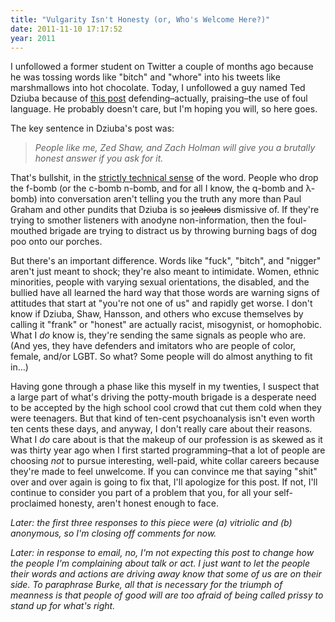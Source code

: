 ```yaml
---
title: "Vulgarity Isn't Honesty (or, Who's Welcome Here?)"
date: 2011-11-10 17:17:52
year: 2011
---
```

I unfollowed a former student on Twitter a couple of months ago because he was tossing words like "bitch" and "whore" into his tweets like marshmallows into hot chocolate. Today, I unfollowed a guy named Ted Dziuba because of <a href="http://teddziuba.com/2011/11/dirty-words.html">this post</a> defending–actually, praising–the use of foul language. He probably doesn't care, but I'm hoping you will, so here goes.

The key sentence in Dziuba's post was:
<blockquote><em>People like me, Zed Shaw, and Zach Holman will give you a brutally honest answer if you ask for it.</em></blockquote>
That's bullshit, in the <a href="http://www.amazon.com/Bullshit-Harry-G-Frankfurt/dp/0691122946">strictly technical sense</a> of the word. People who drop the f-bomb (or the c-bomb n-bomb, and for all I know, the q-bomb and λ-bomb) into conversation aren't telling you the truth any more than Paul Graham and other pundits that Dziuba is so <span style="text-decoration: line-through;">jealous</span> dismissive of. If they're trying to smother listeners with anodyne non-information, then the foul-mouthed brigade are trying to distract us by throwing burning bags of dog poo onto our porches.

But there's an important difference. Words like "fuck", "bitch", and "nigger" aren't just meant to shock; they're also meant to intimidate. Women, ethnic minorities, people with varying sexual orientations, the disabled, and the bullied have all learned the hard way that those words are warning signs of attitudes that start at "you're not one of us" and rapidly get worse. I don't know if Dziuba, Shaw, Hansson, and others who excuse themselves by calling it "frank" or "honest" are actually racist, misogynist, or homophobic. What I <em>do</em> know is, they're sending the same signals as people who are. (And yes, they have defenders and imitators who are people of color, female, and/or LGBT. So what? Some people will do almost anything to fit in…)

Having gone through a phase like this myself in my twenties, I suspect that a large part of what's driving the potty-mouth brigade is a desperate need to be accepted by the high school cool crowd that cut them cold when they were teenagers. But that kind of ten-cent psychoanalysis isn't even worth ten cents these days, and anyway, I don't really care about their reasons. What I <em>do</em> care about is that the makeup of our profession is as skewed as it was thirty year ago when I first started programming–that a lot of people are choosing <em>not</em> to pursue interesting, well-paid, white collar careers because they're made to feel unwelcome. If you can convince me that saying "shit" over and over again is going to fix that, I'll apologize for this post. If not, I'll continue to consider you part of a problem that you, for all your self-proclaimed honesty, aren't honest enough to face.

<em>Later: the first three responses to this piece were (a) vitriolic and (b) anonymous, so I'm closing off comments for now.</em>

<em>Later: in response to email, no, I'm not expecting this post to change how the people I'm complaining about talk or act. I just want to let the people their words and actions are driving away know that some of us are on their side. To paraphrase Burke, all that is necessary for the triumph of meanness is that people of good will are too afraid of being called prissy to stand up for what's right.</em>
